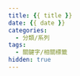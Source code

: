 ```yaml
---
title: {{ title }}
date: {{ date }}
categories:
  - 分類/系列
tags:
  - 關鍵字/相關標籤
hidden: true
---
```

